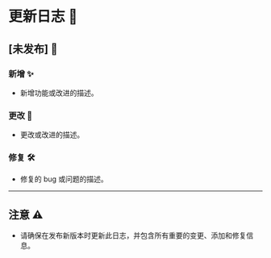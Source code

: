 # 更新日志 📜

## [未发布] 🚧
### 新增 ✨
- 新增功能或改进的描述。

### 更改 🔄
- 更改或改进的描述。

### 修复 🛠️
- 修复的 bug 或问题的描述。

---

## 注意 ⚠️
- 请确保在发布新版本时更新此日志，并包含所有重要的变更、添加和修复信息。
